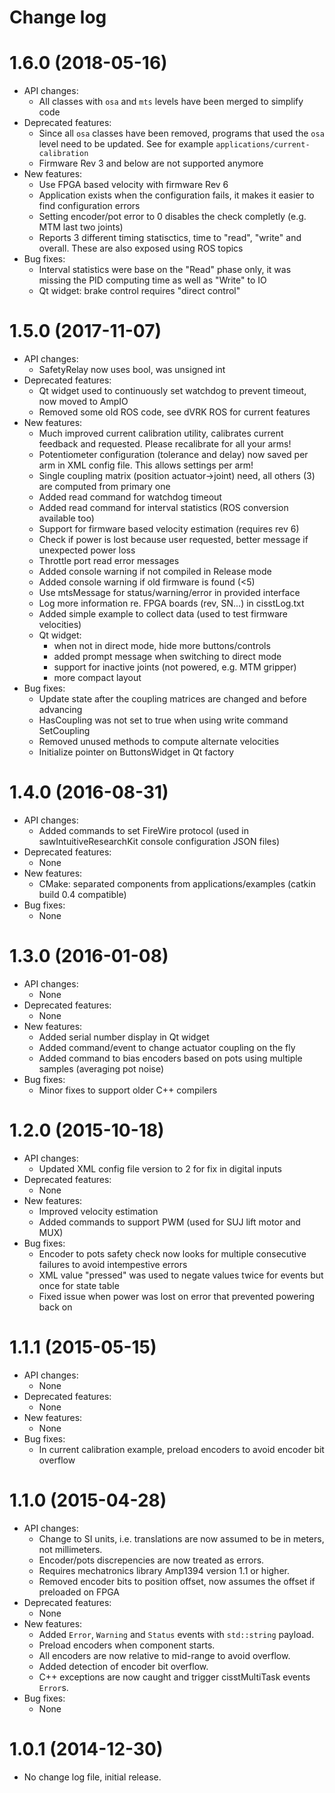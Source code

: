 Change log
==========

1.6.0 (2018-05-16)
==================

* API changes:
  * All classes with `osa` and `mts` levels have been merged to simplify code
* Deprecated features:
  * Since all `osa` classes have been removed, programs that used the `osa` level need to be updated.  See for example `applications/current-calibration` 
  * Firmware Rev 3 and below are not supported anymore
* New features:
  * Use FPGA based velocity with firmware Rev 6
  * Application exists when the configuration fails, it makes it easier to find configuration errors
  * Setting encoder/pot error to 0 disables the check completly (e.g. MTM last two joints)
  * Reports 3 different timing statisctics, time to "read", "write" and overall.  These are also exposed using ROS topics
* Bug fixes:
  * Interval statistics were base on the "Read" phase only, it was missing the PID computing time as well as "Write" to IO 
  * Qt widget: brake control requires "direct control"

1.5.0 (2017-11-07)
==================

* API changes:
  * SafetyRelay now uses bool, was unsigned int
* Deprecated features:
  * Qt widget used to continuously set watchdog to prevent timeout, now moved to AmpIO
  * Removed some old ROS code, see dVRK ROS for current features
* New features:
  * Much improved current calibration utility, calibrates current feedback and requested.  Please recalibrate for all your arms!
  * Potentiometer configuration (tolerance and delay) now saved per arm in XML config file.  This allows settings per arm!
  * Single coupling matrix (position actuator->joint) need, all others (3) are computed from primary one
  * Added read command for watchdog timeout
  * Added read command for interval statistics (ROS conversion available too)
  * Support for firmware based velocity estimation (requires rev 6)
  * Check if power is lost because user requested, better message if unexpected power loss
  * Throttle port read error messages
  * Added console warning if not compiled in Release mode
  * Added console warning if old firmware is found (<5)
  * Use mtsMessage for status/warning/error in provided interface
  * Log more information re. FPGA boards (rev, SN...) in cisstLog.txt
  * Added simple example to collect data (used to test firmware velocities)
  * Qt widget:
    * when not in direct mode, hide more buttons/controls
    * added prompt message when switching to direct mode
    * support for inactive joints (not powered, e.g. MTM gripper)
    * more compact layout
* Bug fixes:
  * Update state after the coupling matrices are changed and before advancing
  * HasCoupling was not set to true when using write command SetCoupling
  * Removed unused methods to compute alternate velocities
  * Initialize pointer on ButtonsWidget in Qt factory

1.4.0 (2016-08-31)
==================

* API changes:
  * Added commands to set FireWire protocol (used in sawIntuitiveResearchKit console configuration JSON files)
* Deprecated features:
  * None
* New features:
  * CMake: separated components from applications/examples (catkin build 0.4 compatible)
* Bug fixes:
  * None

1.3.0 (2016-01-08)
==================

* API changes:
  * None
* Deprecated features:
  * None
* New features:
  * Added serial number display in Qt widget
  * Added command/event to change actuator coupling on the fly
  * Added command to bias encoders based on pots using multiple samples (averaging pot noise)
* Bug fixes:
  * Minor fixes to support older C++ compilers

1.2.0 (2015-10-18)
==================

* API changes:
  * Updated XML config file version to 2 for fix in digital inputs
* Deprecated features:
  * None
* New features:
  * Improved velocity estimation
  * Added commands to support PWM (used for SUJ lift motor and MUX)
* Bug fixes:
  * Encoder to pots safety check now looks for multiple consecutive failures to avoid intempestive errors
  * XML value "pressed" was used to negate values twice for events but once for state table
  * Fixed issue when power was lost on error that prevented powering back on

1.1.1 (2015-05-15)
==================

* API changes:
  * None
* Deprecated features:
  * None
* New features:
  * None
* Bug fixes:
  * In current calibration example, preload encoders to avoid encoder bit overflow

1.1.0 (2015-04-28)
==================

* API changes:
  * Change to SI units, i.e. translations are now assumed to be in meters, not millimeters.
  * Encoder/pots discrepencies are now treated as errors.
  * Requires mechatronics library Amp1394 version 1.1 or higher.
  * Removed encoder bits to position offset, now assumes the offset if preloaded on FPGA
* Deprecated features:
  * None
* New features:
  * Added `Error`, `Warning` and `Status` events with `std::string` payload.
  * Preload encoders when component starts.
  * All encoders are now relative to mid-range to avoid overflow.
  * Added detection of encoder bit overflow.
  * C++ exceptions are now caught and trigger cisstMultiTask events `Error`s.
* Bug fixes:
  * None


1.0.1 (2014-12-30)
==================

* No change log file, initial release.

